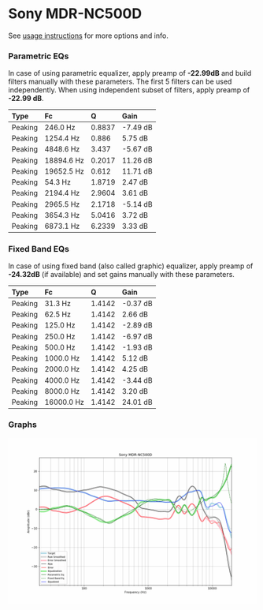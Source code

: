 # Sony MDR-NC500D
See [usage instructions](https://github.com/jaakkopasanen/AutoEq#usage) for more options and info.

### Parametric EQs
In case of using parametric equalizer, apply preamp of **-22.99dB** and build filters manually
with these parameters. The first 5 filters can be used independently.
When using independent subset of filters, apply preamp of **-22.99 dB**.

| Type    | Fc         |      Q | Gain     |
|:--------|:-----------|:-------|:---------|
| Peaking | 246.0 Hz   | 0.8837 | -7.49 dB |
| Peaking | 1254.4 Hz  | 0.886  | 5.75 dB  |
| Peaking | 4848.6 Hz  | 3.437  | -5.67 dB |
| Peaking | 18894.6 Hz | 0.2017 | 11.26 dB |
| Peaking | 19652.5 Hz | 0.612  | 11.71 dB |
| Peaking | 54.3 Hz    | 1.8719 | 2.47 dB  |
| Peaking | 2194.4 Hz  | 2.9604 | 3.61 dB  |
| Peaking | 2965.5 Hz  | 2.1718 | -5.14 dB |
| Peaking | 3654.3 Hz  | 5.0416 | 3.72 dB  |
| Peaking | 6873.1 Hz  | 6.2339 | 3.33 dB  |

### Fixed Band EQs
In case of using fixed band (also called graphic) equalizer, apply preamp of **-24.32dB**
(if available) and set gains manually with these parameters.

| Type    | Fc         |      Q | Gain     |
|:--------|:-----------|:-------|:---------|
| Peaking | 31.3 Hz    | 1.4142 | -0.37 dB |
| Peaking | 62.5 Hz    | 1.4142 | 2.66 dB  |
| Peaking | 125.0 Hz   | 1.4142 | -2.89 dB |
| Peaking | 250.0 Hz   | 1.4142 | -6.97 dB |
| Peaking | 500.0 Hz   | 1.4142 | -1.93 dB |
| Peaking | 1000.0 Hz  | 1.4142 | 5.12 dB  |
| Peaking | 2000.0 Hz  | 1.4142 | 4.25 dB  |
| Peaking | 4000.0 Hz  | 1.4142 | -3.44 dB |
| Peaking | 8000.0 Hz  | 1.4142 | 3.20 dB  |
| Peaking | 16000.0 Hz | 1.4142 | 24.01 dB |

### Graphs
![](./Sony%20MDR-NC500D.png)